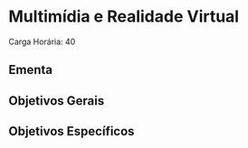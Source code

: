 # Multimídia e Realidade Virtual

Carga Horária: 40

## Ementa



## Objetivos Gerais



## Objetivos Específicos


